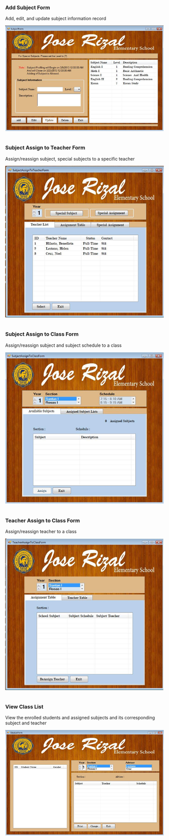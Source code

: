 ### Add Subject Form
Add, edit, and update subject information record

![MDI form image](./module_2/AddSubject.jpg)
</br></br>

### Subject Assign to Teacher Form
Assign/reassign subject, special subjects to a specific teacher

![MDI form image](./module_2/SubjectAssignTeacher.jpg)
</br></br>

### Subject Assign to Class Form
Assign/reassign subject and subject schedule to a class

![MDI form image](./module_2/SubjectAssignClass.jpg)
</br></br>

### Teacher Assign to Class Form
Assign/reassign teacher to a class

![MDI form image](./module_2/TeacherAssignClass.jpg)
</br></br>

### View Class List
View the enrolled students and assigned subjects and its corresponding subject and teacher

![MDI form image](./module_2/ViewClass.jpg)
</br></br>
